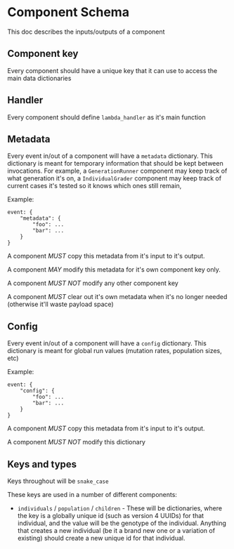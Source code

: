 # Component Schema

This doc describes the inputs/outputs of a component

## Component key

Every component should have a unique key that it can use to access the main data dictionaries

## Handler

Every component should define `lambda_handler` as it's main function

## Metadata

Every event in/out of a component will have a `metadata` dictionary.
This dictionary is meant for temporary information that should be kept between invocations.
For example, 
    a `GenerationRunner` component may keep track of what generation it's on,
    a `IndividualGrader` component may keep track of current cases it's tested so it knows which ones still remain,

Example:
```
event: {
    "metadata": {
        "foo": ...
        "bar": ...
    }
}
```

A component *MUST* copy this metadata from it's input to it's output.

A component *MAY* modify this metadata for it's own component key only.

A component *MUST NOT* modify any other component key

A component *MUST* clear out it's own metadata when it's no longer needed (otherwise it'll waste payload space)

## Config

Every event in/out of a component will have a `config` dictionary.
This dictionary is meant for global run values (mutation rates, population sizes, etc)

Example:
```
event: {
    "config": {
        "foo": ...
        "bar": ...
    }
}
```

A component *MUST* copy this metadata from it's input to it's output.

A component *MUST NOT* modify this dictionary


## Keys and types

Keys throughout will be `snake_case`

These keys are used in a number of different components:

* `individuals` / `population` / `children` - These will be dictionaries, where the key is a globally unique id (such as version 4 UUIDs) for that individual, and the value will be the genotype of the individual. Anything that creates a new individual (be it a brand new one or a variation of existing) should create a new unique id for that individual.